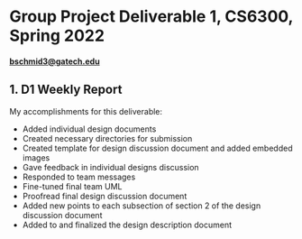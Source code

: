 # Group Project Deliverable 1, CS6300, Spring 2022
#### bschmid3@gatech.edu


## 1. D1 Weekly Report

My accomplishments for this deliverable:
 * Added individual design documents
 * Created necessary directories for submission
 * Created template for design discussion document and added embedded images
 * Gave feedback in individual designs discussion
 * Responded to team messages
 * Fine-tuned final team UML
 * Proofread final design discussion document
 * Added new points to each subsection of section 2 of the design discussion document
 * Added to and finalized the design description document